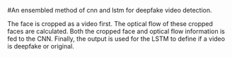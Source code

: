 #An ensembled method of cnn and lstm for deepfake video detection.

The face is cropped as a video first. The optical flow of these cropped faces are calculated. Both the cropped face and optical flow information is fed to the CNN. Finally, the output is used for the LSTM to define if a video is deepfake or original.
